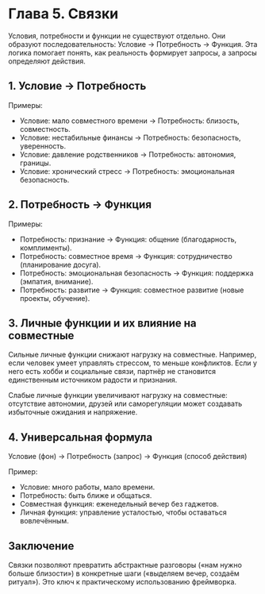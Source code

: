 # Глава 5. Связки

Условия, потребности и функции не существуют отдельно. Они образуют последовательность: Условие → Потребность → Функция. Эта логика помогает понять, как реальность формирует запросы, а запросы определяют действия.

## 1. Условие → Потребность

Примеры:

- Условие: мало совместного времени → Потребность: близость, совместность.
- Условие: нестабильные финансы → Потребность: безопасность, уверенность.
- Условие: давление родственников → Потребность: автономия, границы.
- Условие: хронический стресс → Потребность: эмоциональная безопасность.

## 2. Потребность → Функция

Примеры:

- Потребность: признание → Функция: общение (благодарность, комплименты).
- Потребность: совместное время → Функция: сотрудничество (планирование досуга).
- Потребность: эмоциональная безопасность → Функция: поддержка (эмпатия, внимание).
- Потребность: развитие → Функция: совместное развитие (новые проекты, обучение).

## 3. Личные функции и их влияние на совместные

Сильные личные функции снижают нагрузку на совместные. Например, если человек умеет управлять стрессом, то меньше конфликтов. Если у него есть хобби и социальные связи, партнёр не становится единственным источником радости и признания.

Слабые личные функции увеличивают нагрузку на совместные: отсутствие автономии, друзей или саморегуляции может создавать избыточные ожидания и напряжение.

## 4. Универсальная формула

Условие (фон) → Потребность (запрос) → Функция (способ действия)

Пример:

- Условие: много работы, мало времени.
- Потребность: быть ближе и общаться.
- Совместная функция: еженедельный вечер без гаджетов.
- Личная функция: управление усталостью, чтобы оставаться вовлечённым.

## Заключение

Связки позволяют превратить абстрактные разговоры («нам нужно больше близости») в конкретные шаги («выделяем вечер, создаём ритуал»). Это ключ к практическому использованию фреймворка.

<div style="page-break-after: always;"></div>